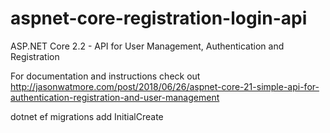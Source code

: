 # aspnet-core-registration-login-api

ASP.NET Core 2.2 - API for User Management, Authentication and Registration

For documentation and instructions check out http://jasonwatmore.com/post/2018/06/26/aspnet-core-21-simple-api-for-authentication-registration-and-user-management


dotnet ef migrations add InitialCreate